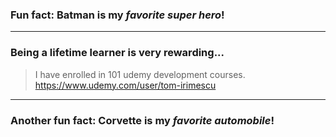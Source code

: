 ### Fun fact: **Batman** is my *favorite super hero*!
---
### Being a lifetime learner is very rewarding...
> I have enrolled in 101 udemy development courses.
https://www.udemy.com/user/tom-irimescu
---
### Another fun fact: **Corvette** is my *favorite automobile*!
